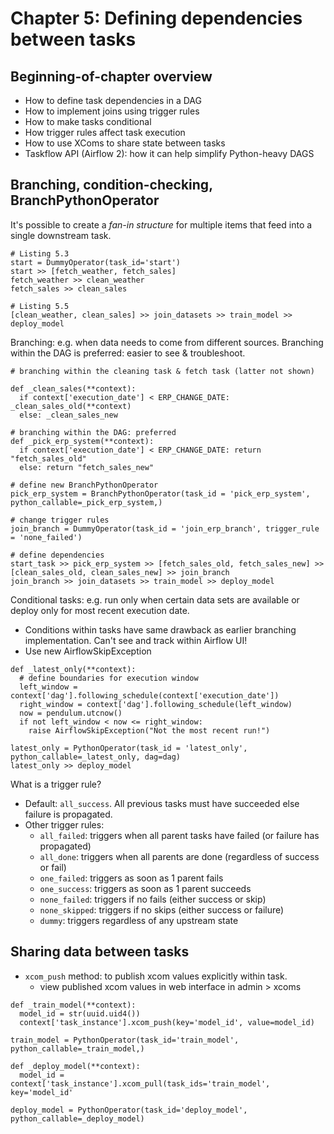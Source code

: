 # Chapter 5: Defining dependencies between tasks

## Beginning-of-chapter overview

* How to define task dependencies in a DAG
* How to implement joins using trigger rules
* How to make tasks conditional 
* How trigger rules affect task execution
* How to use XComs to share state between tasks
* Taskflow API (Airflow 2): how it can help simplify Python-heavy DAGS



## Branching, condition-checking, BranchPythonOperator 

It's possible to create a *fan-in structure* for multiple items that feed into a single downstream task. 

```
# Listing 5.3
start = DummyOperator(task_id='start')
start >> [fetch_weather, fetch_sales]
fetch_weather >> clean_weather
fetch_sales >> clean_sales 

# Listing 5.5 
[clean_weather, clean_sales] >> join_datasets >> train_model >> deploy_model 
```

Branching: e.g. when data needs to come from different sources. Branching within the DAG is preferred: easier to see & troubleshoot. 

```
# branching within the cleaning task & fetch task (latter not shown) 

def _clean_sales(**context): 
  if context['execution_date'] < ERP_CHANGE_DATE: _clean_sales_old(**context)
  else: _clean_sales_new
  
# branching within the DAG: preferred
def _pick_erp_system(**context): 
  if context['execution_date'] < ERP_CHANGE_DATE: return "fetch_sales_old"
  else: return "fetch_sales_new"
  
# define new BranchPythonOperator
pick_erp_system = BranchPythonOperator(task_id = 'pick_erp_system', python_callable=_pick_erp_system,)

# change trigger rules
join_branch = DummyOperator(task_id = 'join_erp_branch', trigger_rule = 'none_failed')

# define dependencies 
start_task >> pick_erp_system >> [fetch_sales_old, fetch_sales_new] >> [clean_sales_old, clean_sales_new] >> join_branch 
join_branch >> join_datasets >> train_model >> deploy_model 
```

Conditional tasks: e.g. run only when certain data sets are available or deploy only for most recent execution date. 

* Conditions within tasks have same drawback as earlier branching implementation. Can't see and track within Airflow UI!
* Use new AirflowSkipException 

```
def _latest_only(**context): 
  # define boundaries for execution window
  left_window = context['dag'].following_schedule(context['execution_date'])
  right_window = context['dag'].following_schedule(left_window) 
  now = pendulum.utcnow()
  if not left_window < now <= right_window: 
    raise AirflowSkipException("Not the most recent run!")
    
latest_only = PythonOperator(task_id = 'latest_only', python_callable=_latest_only, dag=dag)
latest_only >> deploy_model 
```

What is a trigger rule? 
* Default: `all_success`. All previous tasks must have succeeded else failure is propagated.
* Other trigger rules: 
  * `all_failed`: triggers when all parent tasks have failed (or failure has propagated)
  * `all_done`: triggers when all parents are done (regardless of success or fail) 
  * `one_failed`: triggers as soon as 1 parent fails
  * `one_success`: triggers as soon as 1 parent succeeds
  * `none_failed`: triggers if no fails (either success or skip)
  * `none_skipped`: triggers if no skips (either success or failure)
  * `dummy`: triggers regardless of any upstream state



## Sharing data between tasks 

* `xcom_push` method: to publish xcom values explicitly within task. 
  * view published xcom values in web interface in admin > xcoms 


```
def _train_model(**context): 
  model_id = str(uuid.uid4())
  context['task_instance'].xcom_push(key='model_id', value=model_id)

train_model = PythonOperator(task_id='train_model', python_callable=_train_model,)

def _deploy_model(**context): 
  model_id = context['task_instance'].xcom_pull(task_ids='train_model', key='model_id'

deploy_model = PythonOperator(task_id='deploy_model', python_callable=_deploy_model)
```
